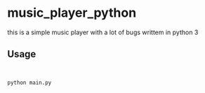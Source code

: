 # music_player_python

this is a simple music player with a lot of bugs writtem in python 3

## Usage
```


python main.py


```
